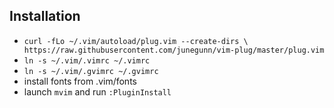 ## Installation

* `curl -fLo ~/.vim/autoload/plug.vim --create-dirs \
         https://raw.githubusercontent.com/junegunn/vim-plug/master/plug.vim`
* `ln -s ~/.vim/.vimrc ~/.vimrc`
* `ln -s ~/.vim/.gvimrc ~/.gvimrc`
* install fonts from .vim/fonts
* launch `mvim` and run `:PluginInstall`
